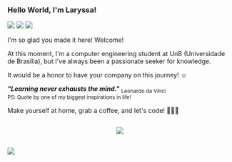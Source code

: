 
### Hello World, I'm Laryssa! 

<div>

<a href="mailto:contatolaryssaf@gmail.com"><img src="https://img.shields.io/badge/-Gmail-%23333?style=for-the-badge&logo=gmail&logoColor=white" target="_blank"></a>
<a href="https://www.linkedin.com/in/laryssaoliferreira" target="_blank"><img src="https://img.shields.io/badge/-LinkedIn-%230077B5?style=for-the-badge&logo=linkedin&logoColor=white" target="_blank"></a>
<a href="https://medium.com/@laryssa.ferreira" target="_blank"><img src="https://img.shields.io/badge/Medium-12100E?style=for-the-badge&logo=medium&logoColor=white" target="_blank"></a>  

</div>

I'm so glad you made it here! Welcome!

At this moment, I'm a computer engineering student at UnB (Universidade de Brasília), but I've always been a passionate seeker for knowledge.<br>

It would be a honor to have your company on this journey! ☺️ <br>

***"Learning never exhausts the mind."***
<sub> Leonardo da Vinci </sub> <br>
<sup> PS: Quote by one of my biggest inspirations in life!</sup>

Make yourself at home, grab a coffee, and let's code! 👩🏻‍💻

##

<div align="center">
 <a href="https://linktr.ee/laryferreira">
 <a href="https://github.com/laryferreira">
 <a href=""> <img align="center" src="https://github-readme-stats-sigma-five.vercel.app/api/top-langs/?username=laryferreira&theme=react&line_height=40&hide=css"/> </a>
 
</div>

  ##
  <div align="left">
  <img src="https://img.shields.io/badge/Python-14354C?style=for-the-badge&logo=python&logoColor=white"/>
  </div>
